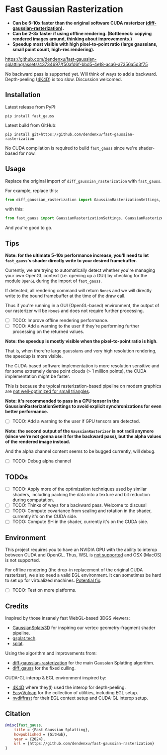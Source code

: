 # Fast Gaussian Rasterization

- **Can be 5-10x faster than the original software CUDA rasterizer ([diff-gaussian-rasterization](https://github.com/graphdeco-inria/diff-gaussian-rasterization)).**
- **Can be 2-3x faster if using offline rendering. (Bottleneck: copying rendered images around, thinking about improvements.)**
- **Speedup most visible with high pixel-to-point ratio (large gaussians, small point count, high-res rendering).**

https://github.com/dendenxu/fast-gaussian-splatting/assets/43734697/f50afd6f-bbd5-4e18-aca6-a7356a5d3f75

No backward pass is supported yet. 
Will think of ways to add a backward. 
Depth-peeling ([4K4D](https://zju3dv.github.io/4k4d)) is too slow.
Discussion welcomed.

## Installation

Latest release from PyPI:

```shell
pip install fast_gauss
```

Latest build from GitHub:

```shell
pip install git+https://github.com/dendenxu/fast-gaussian-rasterization
```

No CUDA compilation is required to build `fast_gauss` since we're shader-based for now.

## Usage

Replace the original import of `diff_gaussian_rasterization` with `fast_gauss`.

For example, replace this:

```python
from diff_gaussian_rasterization import GaussianRasterizationSettings, GaussianRasterizer
```

with this:

```python
from fast_gauss import GaussianRasterizationSettings, GaussianRasterizer
```

And you're good to go.

## Tips

**Note: for the ultimate 5-10x performance increase, you'll need to let `fast_gauss`'s shader directly write to your desired framebuffer.**

Currently, we are trying to automatically detect whether you're managing your own OpenGL context (i.e. opening up a GUI) by checking for the module `OpenGL` during the import of `fast_gauss`.

If detected, all rendering command will return `None`s and we will directly write to the bound framebuffer at the time of the draw call.

Thus if you're running in a GUI (OpenGL-based) environment, the output of our rasterizer will be `None`s and does not require further processing.

- [ ] TODO: Improve offline rendering performance.
- [ ] TODO: Add a warning to the user if they're performing further processing on the returned values.

**Note: the speedup is mostly visible when the pixel-to-point ratio is high.**

That is, when there're large gaussians and very high resolution rendering, the speedup is more visible.

The CUDA-based software implementation is more resolution sensitive and for some extremely dense point clouds (> 1 million points), the CUDA implementation might be faster.

This is because the typical rasterization-based pipeline on modern graphics are [not well-optimized for small triangles](https://www.youtube.com/watch?v=hf27qsQPRLQ&list=WL).

**Note: it's recommended to pass in a CPU tensor in the GaussianRasterizationSettings to avoid explicit synchronizations for even better performance.**

- [ ] TODO: Add a warning to the user if GPU tensors are detected.

**Note: the second output of the `GaussianRasterizer` is not radii anymore (since we're not gonna use it for the backward pass), but the alpha values of the rendered image instead.**

And the alpha channel content seems to be bugged currently, will debug.

- [ ] TODO: Debug alpha channel

## TODOs

- [ ] TODO: Apply more of the optimization techniques used by similar shaders, including packing the data into a texture and bit reduction during computation.
- [ ] TODO: Thinks of ways for a backward pass. Welcome to discuss!
- [ ] TODO: Compute covariance from scaling and rotation in the shader, currently it's on the CUDA side.
- [ ] TODO: Compute SH in the shader, currently it's on the CUDA side.

## Environment

This project requires you to have an NVIDIA GPU with the ability to interop between CUDA and OpenGL.
Thus, WSL is [not supported](https://docs.nvidia.com/cuda/wsl-user-guide/index.html#features-not-yet-supported) and OSX (MacOS) is not supported.

For offline rendering (the drop-in replacement of the original CUDA rasterizer), we also need a valid EGL environment.
It can sometimes be hard to set up for virtualized machines. [Potential fix](https://github.com/zju3dv/4K4D/issues/27#issuecomment-2026747401).

- [ ] TODO: Test on more platforms.

## Credits

Inspired by those insanely fast WebGL-based 3DGS viewers:

- [GaussianSplats3D](https://github.com/mkkellogg/GaussianSplats3D) for inspiring our vertex-geometry-fragment shader pipeline.
- [gsplat.tech](https://gsplat.tech/).
- [splat](https://github.com/antimatter15/splat).

Using the algorithm and improvements from:

- [diff-gaussian-rasterization](https://github.com/graphdeco-inria/diff-gaussian-rasterization) for the main Gaussian Splatting algorithm.
- [diff_gauss](https://github.com/dendenxu/diff-gaussian-rasterization) for the fixed culling.

CUDA-GL interop & EGL environment inspired by:

- [4K4D](https://zju3dv.github.io/4k4d) where they(I) used the interop for depth-peeling.
- [EasyVolcap](https://github.com/zju3dv/EasyVolcap) for the collection of utilities, including EGL setup.
- [nvdiffrast](https://nvlabs.github.io/nvdiffrast) for their EGL context setup and CUDA-GL interop setup.

## Citation

```bibtex
@misc{fast_gauss,  
    title = {Fast Gaussian Splatting},
    howpublished = {GitHub},  
    year = {2024},
    url = {https://github.com/dendenxu/fast-gaussian-rasterization}
}
```
